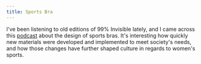 ```yaml
---
title: Sports Bra
---
```


I've been listening to old editions of 99% Invisible lately, and I came across this [podcast](https://99percentinvisible.org/episode/the-athletic-brassiere/) about the design of sports bras. It's interesting how quickly new materials were developed and implemented to meet society's needs, and how those changes have further shaped culture in regards to women's sports.


